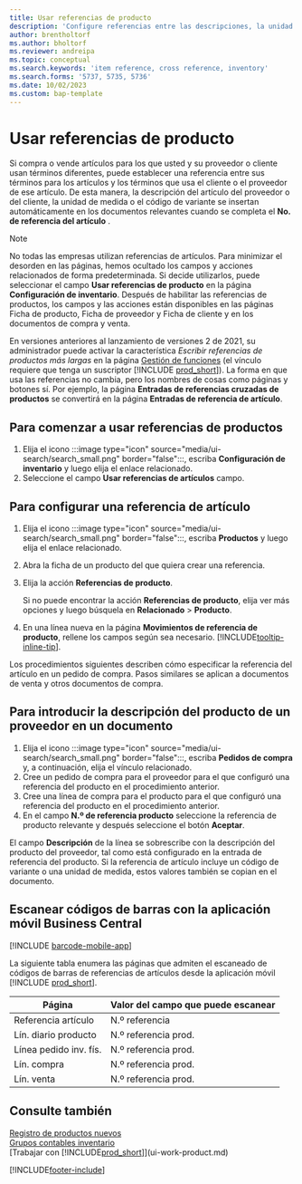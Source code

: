 ```yaml
---
title: Usar referencias de producto
description: 'Configure referencias entre las descripciones, la unidad de medida y las variantes que usted y su proveedor o cliente utilizan para un artículo.'
author: brentholtorf
ms.author: bholtorf
ms.reviewer: andreipa
ms.topic: conceptual
ms.search.keywords: 'item reference, cross reference, inventory'
ms.search.forms: '5737, 5735, 5736'
ms.date: 10/02/2023
ms.custom: bap-template
---
```

# Usar referencias de producto

Si compra o vende artículos para los que usted y su proveedor o cliente usan términos diferentes, puede establecer una referencia entre sus términos para los artículos y los términos que usa el cliente o el proveedor de ese artículo. De esta manera, la descripción del artículo del proveedor o del cliente, la unidad de medida o el código de variante se insertan automáticamente en los documentos relevantes cuando se completa el **No. de referencia del artículo** .  

> [!NOTE]
> No todas las empresas utilizan referencias de artículos. Para minimizar el desorden en las páginas, hemos ocultado los campos y acciones relacionados de forma predeterminada. Si decide utilizarlos, puede seleccionar el campo **Usar referencias de producto** en la página **Configuración de inventario**. Después de habilitar las referencias de productos, los campos y las acciones están disponibles en las páginas Ficha de producto, Ficha de proveedor y Ficha de cliente y en los documentos de compra y venta.
>
> En versiones anteriores al lanzamiento de versiones 2 de 2021, su administrador puede activar la característica *Escribir referencias de productos más largas* en la página [Gestión de funciones](https://businesscentral.dynamics.com/?page=2610) (el vínculo requiere que tenga un suscriptor [!INCLUDE [prod_short](includes/prod_short.md)]). La forma en que usa las referencias no cambia, pero los nombres de cosas como páginas y botones sí. Por ejemplo, la página **Entradas de referencias cruzadas de productos** se convertirá en la página **Entradas de referencia de artículo**.

## Para comenzar a usar referencias de productos

1. Elija el icono :::image type="icon" source="media/ui-search/search_small.png" border="false":::, escriba **Configuración de inventario** y luego elija el enlace relacionado.
2. Seleccione el campo **Usar referencias de artículos** campo.

## Para configurar una referencia de artículo

1. Elija el icono :::image type="icon" source="media/ui-search/search_small.png" border="false":::, escriba **Productos** y luego elija el enlace relacionado.
2. Abra la ficha de un producto del que quiera crear una referencia.
3. Elija la acción **Referencias de producto**.

     Si no puede encontrar la acción **Referencias de producto**, elija ver más opciones y luego búsquela en **Relacionado** > **Producto**.
  
4. En una línea nueva en la página **Movimientos de referencia de producto**, rellene los campos según sea necesario. [!INCLUDE[tooltip-inline-tip](includes/tooltip-inline-tip_md.md)].

Los procedimientos siguientes describen cómo especificar la referencia del artículo en un pedido de compra. Pasos similares se aplican a documentos de venta y otros documentos de compra.  

## Para introducir la descripción del producto de un proveedor en un documento

1. Elija el icono :::image type="icon" source="media/ui-search/search_small.png" border="false":::, escriba **Pedidos de compra** y, a continuación, elija el vínculo relacionado.
2. Cree un pedido de compra para el proveedor para el que configuró una referencia del producto en el procedimiento anterior.
3. Cree una línea de compra para el producto para el que configuró una referencia del producto en el procedimiento anterior.
4. En el campo **N.º de referencia producto** seleccione la referencia de producto relevante y después seleccione el botón **Aceptar**.

El campo **Descripción** de la línea se sobrescribe con la descripción del producto del proveedor, tal como está configurado en la entrada de referencia del producto. Si la referencia de artículo incluye un código de variante o una unidad de medida, estos valores también se copian en el documento.  

## Escanear códigos de barras con la aplicación móvil Business Central

[!INCLUDE [barcode-mobile-app](includes/barcode-mobile-app.md)]

La siguiente tabla enumera las páginas que admiten el escaneado de códigos de barras de referencias de artículos desde la aplicación móvil [!INCLUDE [prod_short](includes/prod_short.md)].

|Página  |Valor del campo que puede escanear  |
|---------|---------|
|Referencia artículo     | N.º referencia        |
|Lín. diario producto     | N.º referencia prod.        |
|Línea pedido inv. fís.     |N.º referencia prod.         |
|Lín. compra     |   N.º referencia prod.      |
|Lín. venta     | N.º referencia prod.        |

## Consulte también

[Registro de productos nuevos](inventory-how-register-new-items.md)  
[Grupos contables inventario](inventory-manage-inventory.md)  
[Trabajar con [!INCLUDE[prod_short](includes/prod_short.md)]](ui-work-product.md)


[!INCLUDE[footer-include](includes/footer-banner.md)]
